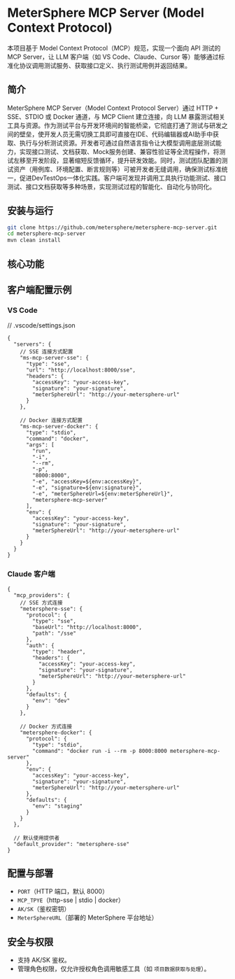 # MeterSphere MCP Server (Model Context Protocol) 

本项目基于 Model Context Protocol（MCP）规范，实现一个面向 API 测试的 MCP Server，让 LLM 客户端（如 VS Code、Claude、Cursor 等）能够通过标准化协议调用测试服务、获取接口定义、执行测试用例并返回结果。

## 简介

MeterSphere MCP Server（Model Context Protocol Server）通过 HTTP + SSE、STDIO 或 Docker 通道，与 MCP Client 建立连接，向 LLM 暴露测试相关工具与资源。作为测试平台与开发环境间的智能桥梁，它彻底打通了测试与研发之间的壁垒，使开发人员无需切换工具即可直接在IDE、代码编辑器或AI助手中获取、执行与分析测试资源。开发者可通过自然语言指令让大模型调用底层测试能力，实现接口测试、文档获取、Mock服务创建、兼容性验证等全流程操作，将测试左移至开发阶段，显著缩短反馈循环，提升研发效能。同时，测试团队配置的测试资产（用例库、环境配置、断言规则等）可被开发者无缝调用，确保测试标准统一，促进DevTestOps一体化实践。客户端可发现并调用工具执行功能测试、接口测试、接口文档获取等多种场景，实现测试过程的智能化、自动化与协同化。


## 安装与运行

   ```bash
   git clone https://github.com/metersphere/metersphere-mcp-server.git
   cd metersphere-mcp-server
   mvn clean install
   ```

## 核心功能


## 客户端配置示例

### VS Code

// .vscode/settings.json
```
{
  "servers": {
    // SSE 连接方式配置
    "ms-mcp-server-sse": {
      "type": "sse",
      "url": "http://localhost:8000/sse",
      "headers": {
        "accessKey": "your-access-key",
        "signature": "your-signature",
        "meterSphereUrl": "http://your-metersphere-url"
      }
    },
    
    // Docker 连接方式配置
    "ms-mcp-server-docker": {
      "type": "stdio",
      "command": "docker",
      "args": [
        "run", 
        "-i", 
        "--rm", 
        "-p", 
        "8000:8000", 
        "-e", "accessKey=${env:accessKey}",
        "-e", "signature=${env:signature}",
        "-e", "meterSphereUrl=${env:meterSphereUrl}",
        "metersphere-mcp-server"
      ],
      "env": {
        "accessKey": "your-access-key", 
        "signature": "your-signature",
        "meterSphereUrl": "http://your-metersphere-url"
      }
    }
  }
}
```
### Claude 客户端

```
{
  "mcp_providers": {
    // SSE 方式连接
    "metersphere-sse": {
      "protocol": {
        "type": "sse",
        "baseUrl": "http://localhost:8000",
        "path": "/sse"
      },
      "auth": {
        "type": "header",
        "headers": {
          "accessKey": "your-access-key",
          "signature": "your-signature",
          "meterSphereUrl": "http://your-metersphere-url"
        }
      },
      "defaults": {
        "env": "dev"
      }
    },

    // Docker 方式连接
    "metersphere-docker": {
      "protocol": {
        "type": "stdio",
        "command": "docker run -i --rm -p 8000:8000 metersphere-mcp-server"
      },
      "env": {
        "accessKey": "your-access-key",
        "signature": "your-signature",
        "meterSphereUrl": "http://your-metersphere-url"
      },
      "defaults": {
        "env": "staging"
      }
    }
  },

  // 默认使用提供者
  "default_provider": "metersphere-sse"
}
```

## 配置与部署

- `PORT`（HTTP 端口，默认 8000）
- `MCP_TPYE`（http-sse | stdio | docker）
- `AK/SK`（鉴权密钥）
- `MeterSphereURL`（部署的 MeterSphere 平台地址）


## 安全与权限

- 支持 AK/SK 鉴权。
- 管理角色权限，仅允许授权角色调用敏感工具（如 `项目数据获取与处理`）。
